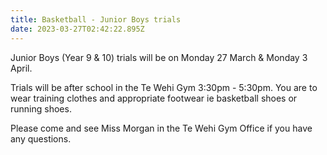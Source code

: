```yaml
---
title: Basketball - Junior Boys trials
date: 2023-03-27T02:42:22.895Z
---
```

Junior Boys (Year 9 & 10) trials will be on Monday 27 March & Monday 3 April.  

Trials will be after school in the Te Wehi Gym 3:30pm - 5:30pm. You are to wear training clothes and appropriate footwear ie basketball shoes or running shoes.  

Please come and see Miss Morgan in the Te Wehi Gym Office if you have any questions.